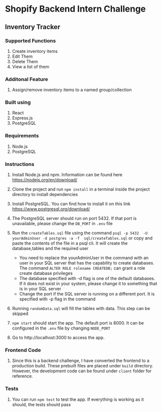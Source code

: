 # Shopify Backend Intern Challenge

## Inventory Tracker
### Supported Functions
1. Create inventory items
2. Edit Them
3. Delete Them
4. View a list of them
### Additonal Feature
1. Assign/remove inventory items to a named group/collection

### Built using
1. React
2. Express.js
3. PostgreSQL

### Requirements
1. Node.js 
2. PostgreSQL
### Instructions
1. Install Node.js and npm. Information can be found here https://nodejs.org/en/download/
2. Clone the project and run `npm install` in a terminal inside the project directory to install dependencies 
2. Install PostgreSQL. You can find how to install it on this link https://www.postgresql.org/download/
3. The PostgreSQL server should run on port 5432. If that port is unavailable, please change the `DB_PORT` in `.env` file
4. Run the `createTables.sql` file using the command `psql -p 5432  -U yourAdminUser -d postgres -a -f  sql/createTables.sql` or copy and paste the contents of the file in a psql cli. It will create the database,tables and the required user 
    * You need to replace the yourAdminUser in the command with an user in your SQL server that has the capability to create databases. The command `ALTER ROLE rolename CREATEDB;` can grant a role create database privileges
    * The database specified with -d flag is one of the default databases. If it does not exist in your system, please change it to something that is in your SQL server 
    * Change the port if the SQL server is running on a different port. It is specified with -p flag in the command
5. Running `randomData.sql` will fill the tables with data. This step can be skipped

6. `npm start` should start the app. The default port is 8000. It can be configured in the `.env` file by changing `NODE_PORT`

7. Go to http://localhost:3000 to access the app.

### Frontend Code
1. Since this is a backend challenge, I have converted the frontend to a production build. These prebuilt files are placed under `build` directory. However, the development code can be found under `client` folder for reference.

### Tests
1. You can run `npm test` to test the app. If everything is working as it should, the tests should pass


    

